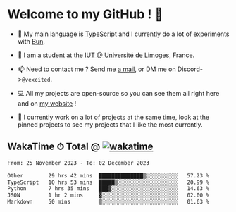 # Welcome to my GitHub ! 🌃

- 🔭 My main language is [TypeScript](https://www.typescriptlang.org/) and I currently do a lot of experiments with [Bun](https://bun.sh).

- 🌱 I am a student at the [IUT @ Université de Limoges](https://iut.unilim.fr), France.

- 📫 Need to contact me ? Send me <a href="mailto:mikkel@milescode.dev">a mail</a>, or DM me on Discord->`@vexcited`.

- 💻 All my projects are open-source so you can see them all right here and on <a href="https://vexcited.vercel.app">my website</a> !

- 👀 I currently work on a lot of projects at the same time, look at the pinned projects to see my projects that I like the most currently.

## WakaTime ⏱ Total @ [![wakatime](https://wakatime.com/badge/user/0839e595-e07a-435c-8d59-ed95f2a3d6dd.svg)](https://wakatime.com/@0839e595-e07a-435c-8d59-ed95f2a3d6dd)

<!--START_SECTION:waka-->

```txt
From: 25 November 2023 - To: 02 December 2023

Other        29 hrs 42 mins  ██████████████▒░░░░░░░░░░   57.23 %
TypeScript   10 hrs 53 mins  █████▒░░░░░░░░░░░░░░░░░░░   20.99 %
Python       7 hrs 35 mins   ███▓░░░░░░░░░░░░░░░░░░░░░   14.63 %
JSON         1 hr 2 mins     ▓░░░░░░░░░░░░░░░░░░░░░░░░   02.00 %
Markdown     50 mins         ▒░░░░░░░░░░░░░░░░░░░░░░░░   01.63 %
```

<!--END_SECTION:waka-->
